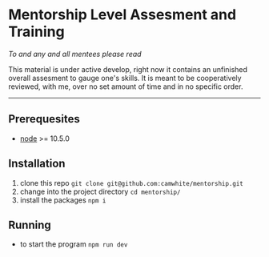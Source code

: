 # Mentorship Level Assesment and Training

*To and any and all mentees please read*

This material is under active develop, right now it contains an unfinished overall assesment to gauge one's skills.
It is meant to be cooperatively reviewed, with me, over no set amount of time and in no specific order.

------

## Prerequesites

- [node](https://github.com/creationix/nvm) >= 10.5.0

## Installation

1. clone this repo `git clone git@github.com:camwhite/mentorship.git`
2. change into the project directory `cd mentorship/`
3. install the packages `npm i`

## Running

- to start the program `npm run dev`

